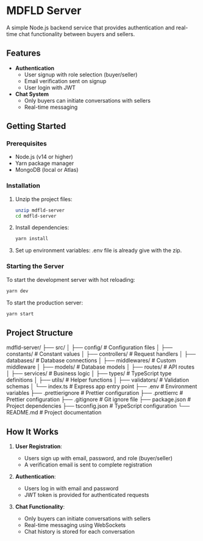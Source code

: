 # MDFLD Server

A simple Node.js backend service that provides authentication and real-time chat functionality between buyers and sellers.

## Features

- **Authentication**
  - User signup with role selection (buyer/seller)
  - Email verification sent on signup
  - User login with JWT
- **Chat System**
  - Only buyers can initiate conversations with sellers
  - Real-time messaging

## Getting Started

### Prerequisites

- Node.js (v14 or higher)
- Yarn package manager
- MongoDB (local or Atlas)

### Installation

1. Unzip the project files:

   ```bash
   unzip mdfld-server
   cd mdfld-server
   ```

2. Install dependencies:

   ```bash
   yarn install
   ```

3. Set up environment variables:
   .env file is already give with the zip.

### Starting the Server

To start the development server with hot reloading:

```bash
yarn dev
```

To start the production server:

```bash
yarn start
```

## Project Structure

mdfld-server/
├── src/
│ ├── config/ # Configuration files
│ ├── constants/ # Constant values
│ ├── controllers/ # Request handlers
│ ├── databases/ # Database connections
│ ├── middlewares/ # Custom middleware
│ ├── models/ # Database models
│ ├── routes/ # API routes
│ ├── services/ # Business logic
│ ├── types/ # TypeScript type definitions
│ ├── utils/ # Helper functions
│ ├── validators/ # Validation schemas
│ └── index.ts # Express app entry point
├── .env # Environment variables
├── .prettierignore # Prettier configuration
├── .prettierrc # Prettier configuration
├── .gitignore # Git ignore file
├── package.json # Project dependencies
├── tsconfig.json # TypeScript configuration
└── README.md # Project documentation

## How It Works

1. **User Registration**:

   - Users sign up with email, password, and role (buyer/seller)
   - A verification email is sent to complete registration

2. **Authentication**:

   - Users log in with email and password
   - JWT token is provided for authenticated requests

3. **Chat Functionality**:
   - Only buyers can initiate conversations with sellers
   - Real-time messaging using WebSockets
   - Chat history is stored for each conversation
